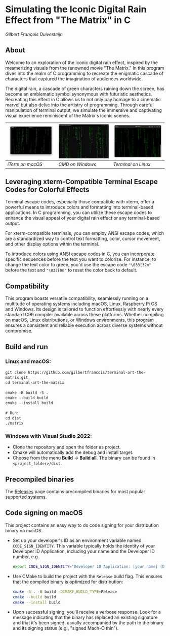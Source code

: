 # Simulating the Iconic Digital Rain Effect from "The Matrix" in C

_Gilbert François Duivesteijn_



## About

Welcome to an exploration of the iconic digital rain effect, inspired by the mesmerizing visuals from the renowned movie "The Matrix." In this program dives into the realm of C programming to recreate the enigmatic cascade of characters that captured the imagination of audiences worldwide.

The digital rain, a cascade of green characters raining down the screen, has become an emblematic symbol synonymous with futuristic aesthetics. Recreating this effect in C allows us to not only pay homage to a cinematic marvel but also delve into the artistry of programming. Through careful manipulation of terminal output, we simulate the immersive and captivating visual experience reminiscent of the Matrix's iconic scenes.

| ![macOS](assets/screenshots/macos.png) | ![Windows](assets/screenshots/windows.png) | ![Linux](assets/screenshots/linux2x.png) |
| -------------------------------------- | ------------------------------------------ | ---------------------------------------- |
| *iTerm on macOS*                       | *CMD on Windows*                           | *Terminal on Linux*                      |



## Leveraging xterm-Compatible Terminal Escape Codes for Colorful Effects

Terminal escape codes, especially those compatible with xterm, offer a powerful means to introduce colors and formatting into terminal-based applications. In C programming, you can utilize these escape codes to enhance the visual appeal of your digital rain effect or any terminal-based output.

For xterm-compatible terminals, you can employ ANSI escape codes, which are a standardized way to control text formatting, color, cursor movement, and other display options within the terminal.

To introduce colors using ANSI escape codes in C, you can incorporate specific sequences before the text you want to colorize. For instance, to change the text color to green, you'd use the escape code `"\033[32m"` before the text and `"\033[0m"` to reset the color back to default.



## Compatibility

This program boasts versatile compatibility, seamlessly running on a multitude of operating systems including macOS, Linux, Raspberry Pi OS and Windows. Its design is tailored to function effortlessly with nearly every standard C99 compiler available across these platforms. Whether compiling on macOS, Linux distributions, or Windows environments, this program ensures a consistent and reliable execution across diverse systems without compromise.



## Build and run

### Linux and macOS:

```
git clone https://github.com/gilbertfrancois/terminal-art-the-matrix.git
cd terminal-art-the-matrix

cmake -B build -S .
cmake --build build
cmake --install build

# Run:
cd dist
./matrix
```



### Windows with Visual Studio 2022:

- Clone the repository and open the folder as project.
- Cmake will automatically add the debug and install target.
- Choose from the menu **Build** -> **Build all**. The binary can be found in `<project_folder>/dist`.



## Precompiled binaries

The [Releases](https://github.com/gilbertfrancois/terminal-art-the-matrix/releases) page contains precompiled binaries for most popular supported systems.



## Code signing on macOS

This project contains an easy way to do code signing for your distribution binary on macOS. 

- Set up your developer's ID as an environment variable named `CODE_SIGN_IDENTITY`. This variable typically holds the identity of your Developer ID Application, including your name and the Developer ID number, e.g.

  ```sh
  export CODE_SIGN_IDENTITY="Developer ID Application: [your name] (DEV_ID_NUMBER)"
  ```

- Use CMake to build the project with the `Release` build flag. This ensures that the compiled binary is optimized for distribution:

  ```sh
  cmake -S . -B build -DCMAKE_BUILD_TYPE=Release
  cmake --build build
  cmake --install build
  ```

- Upon successful signing, you'll receive a verbose response. Look for a message indicating that the binary has replaced an existing signature and that it's been signed, usually accompanied by the path to the binary and its signing status (e.g., "signed Mach-O thin").